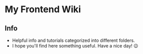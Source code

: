 # My Frontend Wiki

## Info
- Helpful info and tutorials categorized into different folders.
- I hope you'll find here something useful. Have a nice day! 😉